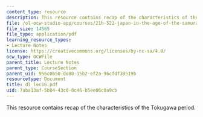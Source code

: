 ```yaml
---
content_type: resource
description: This resource contains recap of the characteristics of the Tokugawa period.
file: /ol-ocw-studio-app/courses/21h-522-japan-in-the-age-of-the-samurai-history-and-film-fall-2006/7aba13af5b8443c00c46b5ee06c0a9cb_dl_lec16.pdf
file_size: 14565
file_type: application/pdf
learning_resource_types:
- Lecture Notes
license: https://creativecommons.org/licenses/by-nc-sa/4.0/
ocw_type: OCWFile
parent_title: Lecture Notes
parent_type: CourseSection
parent_uid: 956c0b50-de80-15b2-ef2a-96cfdf39519b
resourcetype: Document
title: dl_lec16.pdf
uid: 7aba13af-5b84-43c0-0c46-b5ee06c0a9cb
---
```

This resource contains recap of the characteristics of the Tokugawa period.